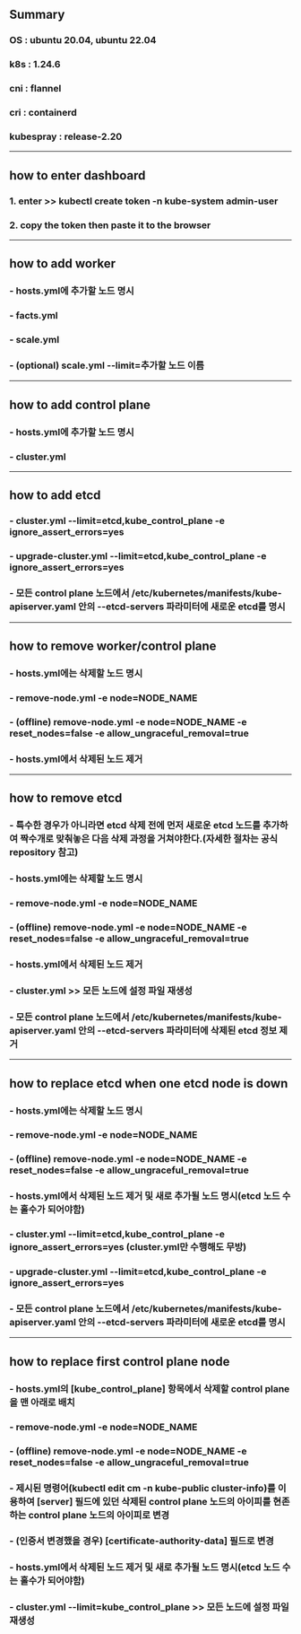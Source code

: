 ## Summary
### OS : ubuntu 20.04, ubuntu 22.04
### k8s : 1.24.6
### cni : flannel
### cri : containerd
### kubespray : release-2.20
-------------------------------
## how to enter dashboard
### 1. enter >> kubectl create token -n kube-system admin-user
### 2. copy the token then paste it to the browser
-------------------------------
## how to add worker
### - hosts.yml에 추가할 노드 명시
### - facts.yml
### - scale.yml
### - (optional) scale.yml --limit=추가할 노드 이름
-------------------------------
## how to add control plane
### - hosts.yml에 추가할 노드 명시
### - cluster.yml
-------------------------------
## how to add etcd
### - cluster.yml --limit=etcd,kube_control_plane -e ignore_assert_errors=yes
### - upgrade-cluster.yml --limit=etcd,kube_control_plane -e ignore_assert_errors=yes
### - 모든 control plane 노드에서 /etc/kubernetes/manifests/kube-apiserver.yaml 안의 --etcd-servers 파라미터에 새로운 etcd를 명시
-------------------------------
## how to remove worker/control plane
### - hosts.yml에는 삭제할 노드 명시
### - remove-node.yml -e node=NODE_NAME
### - (offline) remove-node.yml -e node=NODE_NAME -e reset_nodes=false -e allow_ungraceful_removal=true
### - hosts.yml에서 삭제된 노드 제거
-------------------------------
## how to remove etcd
### - 특수한 경우가 아니라면 etcd 삭제 전에 먼저 새로운 etcd 노드를 추가하여 짝수개로 맞춰놓은 다음 삭제 과정을 거쳐야한다.(자세한 절차는 공식 repository 참고)
### - hosts.yml에는 삭제할 노드 명시
### - remove-node.yml -e node=NODE_NAME
### - (offline) remove-node.yml -e node=NODE_NAME -e reset_nodes=false -e allow_ungraceful_removal=true
### - hosts.yml에서 삭제된 노드 제거
### - cluster.yml >> 모든 노드에 설정 파일 재생성
### - 모든 control plane 노드에서 /etc/kubernetes/manifests/kube-apiserver.yaml 안의 --etcd-servers 파라미터에 삭제된 etcd 정보 제거
-------------------------------
## how to replace etcd when one etcd node is down
### - hosts.yml에는 삭제할 노드 명시
### - remove-node.yml -e node=NODE_NAME
### - (offline) remove-node.yml -e node=NODE_NAME -e reset_nodes=false -e allow_ungraceful_removal=true
### - hosts.yml에서 삭제된 노드 제거 및 새로 추가될 노드 명시(etcd 노드 수는 홀수가 되어야함)
### - cluster.yml --limit=etcd,kube_control_plane -e ignore_assert_errors=yes (cluster.yml만 수행해도 무방)
### - upgrade-cluster.yml --limit=etcd,kube_control_plane -e ignore_assert_errors=yes
### - 모든 control plane 노드에서 /etc/kubernetes/manifests/kube-apiserver.yaml 안의 --etcd-servers 파라미터에 새로운 etcd를 명시
-------------------------------
## how to replace first control plane node
### - hosts.yml의 [kube_control_plane] 항목에서 삭제할 control plane을 맨 아래로 배치
### - remove-node.yml -e node=NODE_NAME
### - (offline) remove-node.yml -e node=NODE_NAME -e reset_nodes=false -e allow_ungraceful_removal=true
### - 제시된 명령어(kubectl  edit cm -n kube-public cluster-info)를 이용하여 [server] 필드에 있던 삭제된 control plane 노드의 아이피를 현존하는 control plane 노드의 아이피로 변경
### - (인증서 변경했을 경우) [certificate-authority-data] 필드로 변경
### - hosts.yml에서 삭제된 노드 제거 및 새로 추가될 노드 명시(etcd 노드 수는 홀수가 되어야함)
### - cluster.yml --limit=kube_control_plane >> 모든 노드에 설정 파일 재생성
